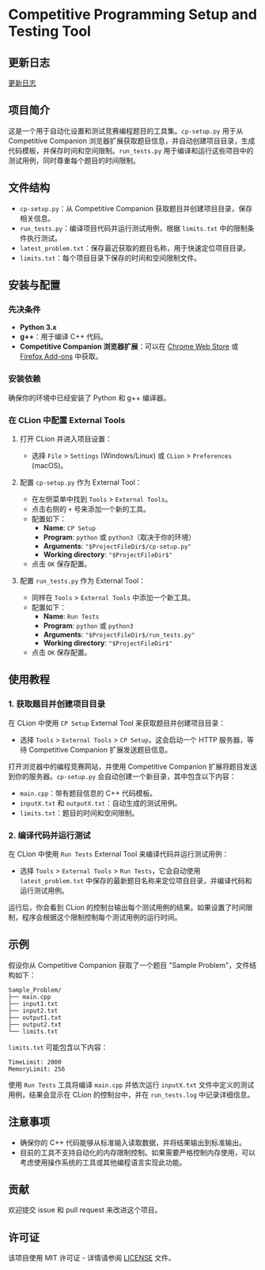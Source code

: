 # Competitive Programming Setup and Testing Tool

## 更新日志

[更新日志](https://blog.yangtb2024.me/archives/27)

## 项目简介

这是一个用于自动化设置和测试竞赛编程题目的工具集。`cp-setup.py` 用于从 Competitive Companion 浏览器扩展获取题目信息，并自动创建项目目录，生成代码模板，并保存时间和空间限制。`run_tests.py` 用于编译和运行这些项目中的测试用例，同时尊重每个题目的时间限制。

## 文件结构

- `cp-setup.py`：从 Competitive Companion 获取题目并创建项目目录，保存相关信息。
- `run_tests.py`：编译项目代码并运行测试用例，根据 `limits.txt` 中的限制条件执行测试。
- `latest_problem.txt`：保存最近获取的题目名称，用于快速定位项目目录。
- `limits.txt`：每个项目目录下保存的时间和空间限制文件。

## 安装与配置

### 先决条件

- **Python 3.x**
- **g++**：用于编译 C++ 代码。
- **Competitive Companion 浏览器扩展**：可以在 [Chrome Web Store](https://chrome.google.com/webstore/detail/competitive-companion/cjnmckjndlpiamhfimnnjmnckgghkjbl) 或 [Firefox Add-ons](https://addons.mozilla.org/en-US/firefox/addon/competitive-companion/) 中获取。

### 安装依赖

确保你的环境中已经安装了 Python 和 g++ 编译器。

### 在 CLion 中配置 External Tools

1. 打开 CLion 并进入项目设置：
   - 选择 `File` > `Settings` (Windows/Linux) 或 `CLion` > `Preferences` (macOS)。

2. 配置 `cp-setup.py` 作为 External Tool：
   - 在左侧菜单中找到 `Tools` > `External Tools`。
   - 点击右侧的 `+` 号来添加一个新的工具。
   - 配置如下：
     - **Name**: `CP Setup`
     - **Program**: `python` 或 `python3`（取决于你的环境）
     - **Arguments**: `"$ProjectFileDir$/cp-setup.py"`
     - **Working directory**: `"$ProjectFileDir$"`
   - 点击 `OK` 保存配置。

3. 配置 `run_tests.py` 作为 External Tool：
   - 同样在 `Tools` > `External Tools` 中添加一个新工具。
   - 配置如下：
     - **Name**: `Run Tests`
     - **Program**: `python` 或 `python3`
     - **Arguments**: `"$ProjectFileDir$/run_tests.py"`
     - **Working directory**: `"$ProjectFileDir$"`
   - 点击 `OK` 保存配置。

## 使用教程

### 1. 获取题目并创建项目目录

在 CLion 中使用 `CP Setup` External Tool 来获取题目并创建项目目录：

- 选择 `Tools` > `External Tools` > `CP Setup`，这会启动一个 HTTP 服务器，等待 Competitive Companion 扩展发送题目信息。

打开浏览器中的编程竞赛网站，并使用 Competitive Companion 扩展将题目发送到你的服务器。`cp-setup.py` 会自动创建一个新目录，其中包含以下内容：

- `main.cpp`：带有题目信息的 C++ 代码模板。
- `inputX.txt` 和 `outputX.txt`：自动生成的测试用例。
- `limits.txt`：题目的时间和空间限制。

### 2. 编译代码并运行测试

在 CLion 中使用 `Run Tests` External Tool 来编译代码并运行测试用例：

- 选择 `Tools` > `External Tools` > `Run Tests`，它会自动使用 `latest_problem.txt` 中保存的最新题目名称来定位项目目录，并编译代码和运行测试用例。

运行后，你会看到 CLion 的控制台输出每个测试用例的结果。如果设置了时间限制，程序会根据这个限制控制每个测试用例的运行时间。

## 示例

假设你从 Competitive Companion 获取了一个题目 "Sample Problem"，文件结构如下：

```
Sample_Problem/
├── main.cpp
├── input1.txt
├── input2.txt
├── output1.txt
├── output2.txt
└── limits.txt
```

`limits.txt` 可能包含以下内容：

```
TimeLimit: 2000
MemoryLimit: 256
```

使用 `Run Tests` 工具将编译 `main.cpp` 并依次运行 `inputX.txt` 文件中定义的测试用例，结果会显示在 CLion 的控制台中，并在 `run_tests.log` 中记录详细信息。

## 注意事项

- 确保你的 C++ 代码能够从标准输入读取数据，并将结果输出到标准输出。
- 目前的工具不支持自动化的内存限制控制。如果需要严格控制内存使用，可以考虑使用操作系统的工具或其他编程语言实现此功能。

## 贡献

欢迎提交 issue 和 pull request 来改进这个项目。

## 许可证

该项目使用 MIT 许可证 - 详情请参阅 [LICENSE](LICENSE) 文件。
